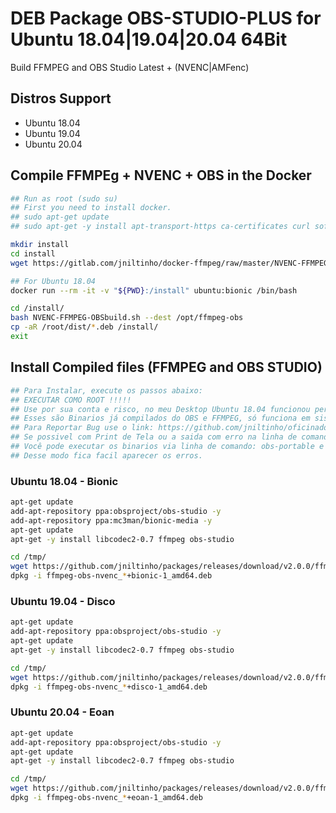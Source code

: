 # DEB Package OBS-STUDIO-PLUS for Ubuntu 18.04|19.04|20.04 64Bit

Build FFMPEG and OBS Studio Latest + (NVENC|AMFenc)

## Distros Support

* Ubuntu 18.04
* Ubuntu 19.04
* Ubuntu 20.04

## Compile FFMPEg + NVENC + OBS in the Docker

```bash
## Run as root (sudo su)
## First you need to install docker.
## sudo apt-get update
## sudo apt-get -y install apt-transport-https ca-certificates curl software-properties-common docker.io socat

mkdir install
cd install
wget https://gitlab.com/jniltinho/docker-ffmpeg/raw/master/NVENC-FFMPEG-OBSbuild.sh

## For Ubuntu 18.04
docker run --rm -it -v "${PWD}:/install" ubuntu:bionic /bin/bash

cd /install/
bash NVENC-FFMPEG-OBSbuild.sh --dest /opt/ffmpeg-obs
cp -aR /root/dist/*.deb /install/
exit
```

## Install Compiled files (FFMPEG and OBS STUDIO)

```bash
## Para Instalar, execute os passos abaixo:
## EXECUTAR COMO ROOT !!!!!
## Use por sua conta e risco, no meu Desktop Ubuntu 18.04 funcionou perfeitamente.
## Esses são Binarios já compilados do OBS e FFMPEG, só funciona em sistemas 64Bits.
## Para Reportar Bug use o link: https://github.com/jniltinho/oficinadotux/issues.
## Se possivel com Print de Tela ou a saida com erro na linha de comando.
## Você pode executar os binarios via linha de comando: obs-portable e ffmpeg.
## Desse modo fica facil aparecer os erros.
```


### Ubuntu 18.04 - Bionic

```bash
apt-get update
add-apt-repository ppa:obsproject/obs-studio -y
add-apt-repository ppa:mc3man/bionic-media -y
apt-get update
apt-get -y install libcodec2-0.7 ffmpeg obs-studio

cd /tmp/
wget https://github.com/jniltinho/packages/releases/download/v2.0.0/ffmpeg-obs-nvenc_25.0.4+bionic-1_amd64.deb
dpkg -i ffmpeg-obs-nvenc_*+bionic-1_amd64.deb
```

### Ubuntu 19.04 - Disco

```bash
apt-get update
add-apt-repository ppa:obsproject/obs-studio -y
apt-get update
apt-get -y install libcodec2-0.7 ffmpeg obs-studio

cd /tmp/
wget https://github.com/jniltinho/packages/releases/download/v2.0.0/ffmpeg-obs-nvenc_25.0.4+disco-1_amd64.deb
dpkg -i ffmpeg-obs-nvenc_*+disco-1_amd64.deb
```

### Ubuntu 20.04 - Eoan

```bash
apt-get update
add-apt-repository ppa:obsproject/obs-studio -y
apt-get update
apt-get -y install libcodec2-0.7 ffmpeg obs-studio

cd /tmp/
wget https://github.com/jniltinho/packages/releases/download/v2.0.0/ffmpeg-obs-nvenc_25.0.4+eoan-1_amd64.deb
dpkg -i ffmpeg-obs-nvenc_*+eoan-1_amd64.deb
```
